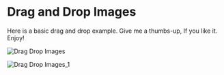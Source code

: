 # Drag and Drop Images
 Here is a basic drag and drop example. Give me a thumbs-up, If you like it. Enjoy!
 
 ![Drag Drop Images](https://user-images.githubusercontent.com/43209917/134499697-0a7a2f2b-4f9e-4acd-a244-024021f628bd.png)
 
![Drag Drop Images_1](https://user-images.githubusercontent.com/43209917/134499701-990733bc-9f43-4107-9b30-242dcdd68b38.png)

